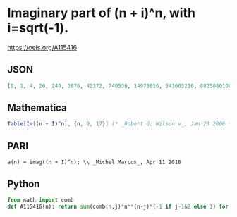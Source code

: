 # Imaginary part of \(n \+ i\)^n, with i\=sqrt\(\-1\)\.
https://oeis.org/A115416
## JSON
```JSON
[0, 1, 4, 26, 240, 2876, 42372, 740536, 14970816, 343603216, 8825080100, 250756091552, 7809130867824, 264489160965056, 9678967816041188, 380574552503498624, 16000787866533953280, 716309568462681538816]
```
## Mathematica
```Mathematica
Table[Im[(n + I)^n], {n, 0, 17}] (* _Robert G. Wilson v_, Jan 23 2006 *)
```
## PARI
```PARI
a(n) = imag((n + I)^n); \\ _Michel Marcus_, Apr 11 2018
```
## Python
```Python
from math import comb
def A115416(n): return sum(comb(n,j)*n**(n-j)*(-1 if j-1&2 else 1) for j in range(1,n+1,2)) # _Chai Wah Wu_, Feb 15 2024
```
